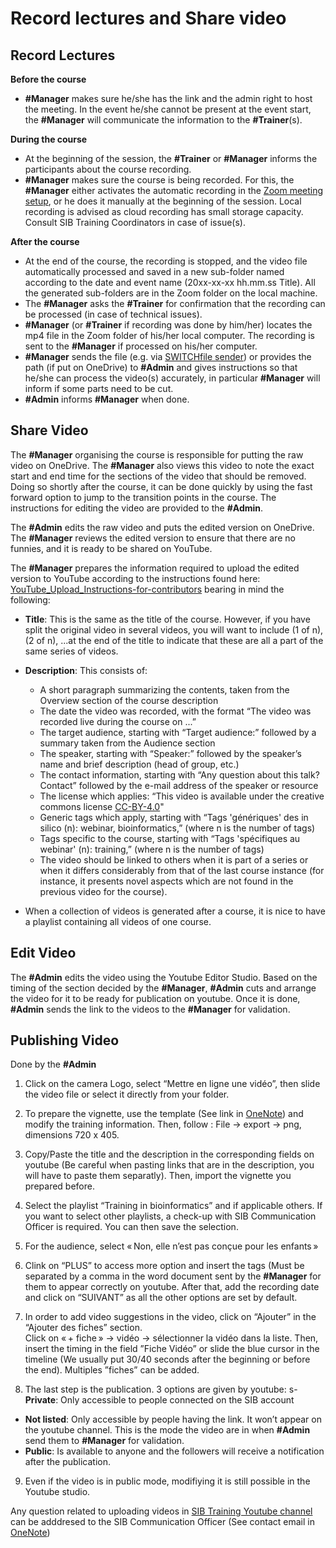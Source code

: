 # Record lectures and Share video

## Record Lectures

**Before the course**

- **#Manager** makes sure he/she has the link and the admin right to host the meeting. In the event he/she cannot be present at the event start, the **#Manager** will communicate the information to the **#Trainer**(s). 

**During the course** 

- At the beginning of the session, the **#Trainer** or **#Manager** informs the participants about the course recording. 
- **#Manager** makes sure the course is being recorded. For this, the **#Manager** either activates the automatic recording in the [Zoom meeting setup](https://us02web.zoom.us/profile/setting), or he does it manually at the beginning of the session. Local recording is advised as cloud recording has small storage capacity. Consult SIB Training Coordinators in case of issue(s).  

**After the course**

- At the end of the course, the recording is stopped, and the video file automatically processed and saved in a new sub-folder named according to the date and event name (20xx-xx-xx hh.mm.ss Title). All the generated sub-folders are in the Zoom folder on the local machine. 
- The **#Manager** asks the **#Trainer** for confirmation that the recording can be processed (in case of technical issues). 
- **#Manager** (or **#Trainer** if recording was done by him/her) locates the mp4 file in the Zoom folder of his/her local computer. The recording is sent to the **#Manager** if processed on his/her computer. 
- **#Manager** sends the file (e.g. via [SWITCHfile sender](https://filesender.switch.ch/)) or provides the path (if put on OneDrive) to **#Admin** and gives instructions so that he/she can process the video(s) accurately, in particular **#Manager** will inform if some parts need to be cut. 
- **#Admin** informs **#Manager** when done. 

 

## Share Video 

The **#Manager** organising the course is responsible for putting the raw video on OneDrive. The **#Manager** also views this video to note the exact start and end time for the sections of the video that should be removed. Doing so shortly after the course, it can be done quickly by using the fast forward option to jump to the transition points in the course. The instructions for editing the video are provided to the **#Admin**.  

The **#Admin** edits the raw video and puts the edited version on OneDrive. The **#Manager** reviews the edited version to ensure that there are no funnies, and it is ready to be shared on YouTube. 

The **#Manager** prepares the information required to upload the edited version to YouTube according to the instructions found here: [YouTube_Upload_Instructions-for-contributors](https://sibcloud.sharepoint.com/:w:/s/T-COMM/EasfsyE0UZFIn1z-NTd2bjcBtKgO9e7KXQ1iFGGzSG9naA?email=training-group%40sib.swiss&e=4%3a7nZ99U&at=9) bearing in mind the following: 

- **Title**: This is the same as the title of the course. However, if you have split the original video in several videos, you will want to include (1 of n), (2 of n), ...at the end of the title to indicate that these are all a part of the same series of videos. 
- **Description**: This consists of: 
    - A short paragraph summarizing the contents, taken from the Overview section of the course description 
    - The date the video was recorded, with the format “The video was recorded live during the course on ...” 
    - The target audience, starting with “Target audience:” followed by a summary taken from the Audience section 
    - The speaker, starting with “Speaker:” followed by the speaker’s name and brief description (head of group, etc.) 
    - The contact information, starting with “Any question about this talk? Contact” followed by the e-mail address of the speaker or resource 
    - The license which applies:   “This video is available under the creative commons license [CC-BY-4.0](https://creativecommons.org/licenses/by/4.0/)" 
    - Generic tags which apply, starting with “Tags 'génériques' des in silico (n): webinar, bioinformatics,” (where n is the number of tags) 
    - Tags specific to the course, starting with “Tags 'spécifiques au webinar' (n): training,” (where n is the number of tags) 
    - The video should be linked to others when it is part of a series or when it differs considerably from that of the last course instance (for instance, it presents novel aspects which are not found in the previous video for the course).  

- When a collection of videos is generated after a course, it is nice to have a playlist containing all videos of one course. 

## Edit Video

The **#Admin** edits the video using the Youtube Editor Studio. Based on the timing of the section decided by the **#Manager**, **#Admin** cuts and arrange the video for it to be ready for publication on youtube. Once it is done, **#Admin** sends the link to the videos to the **#Manager** for validation.  

## Publishing Video

Done by the **#Admin**

1. Click on the camera Logo, select “Mettre en ligne une vidéo”, then slide the video file or select it directly from your folder.  

2. To prepare the vignette, use the template (See link in [OneNote](https://sibcloud-my.sharepoint.com/personal/patricia_palagi_sib_swiss/_layouts/15/Doc.aspx?sourcedoc=%7B62777f84-11f6-4078-a386-712e61b0e9b1%7D&action=edit&wd=target%28Quick+reference.one%7C68e8b806-dd4d-4fef-9583-89b8846c75f3%2FCookbook+Links%7C888376a5-cf93-40bc-bb57-76883509eb73%2F%29&wdorigin=703)) and modify the training information. Then, follow :  File -> export -> png, dimensions 720 x 405.

3. Copy/Paste the title and the description in the corresponding fields on youtube (Be careful when pasting links that are in the description, you will have to paste them separatly). Then, import the vignette you prepared before.  

4. Select the playlist “Training in bioinformatics” and if applicable others. If you want to select other playlists, a check-up with SIB Communication Officer is required. You can then save the selection.  

5. For the audience, select  « Non, elle n’est pas conçue pour les enfants » 

6. Clink on “PLUS” to access more option and insert the tags (Must be separated by a comma in the word document sent by the **#Manager** for them to appear correctly on youtube. After that, add the recording date and click on “SUIVANT” as all the other options are set by default.  

7. In order to add video suggestions in the video, click on “Ajouter” in the “Ajouter des fiches” section.  
Click on « + fiche » -> vidéo -> sélectionner la vidéo dans la liste. Then, insert the timing in the field ”Fiche Vidéo” or slide the blue cursor in the timeline (We usually put 30/40 seconds after the beginning or before the end). Multiples ”fiches” can be added.  

8. The last step is the publication. 3 options are given by youtube: 
s- **Private**: Only accessible to people connected on the SIB account 
- **Not listed**: Only accessible by people having the link. It won’t appear on the youtube channel. This is the mode the video are in when **#Admin** send them to **#Manager** for validation. 
- **Public**: Is available to anyone and the followers will receive a notification after the publication.  

9. Even if the video is in public mode, modifiying it is still possible in the Youtube studio.  

Any question related to uploading videos in [SIB Training Youtube channel](https://www.youtube.com/@SIBTraining) can be adddresed to the SIB Communication Officer (See contact email in [OneNote](https://sibcloud-my.sharepoint.com/:o:/r/personal/patricia_palagi_sib_swiss/Documents/TrainingGroup-Shared/References/Minutes/Training?d=w62777f8411f64078a386712e61b0e9b1&csf=1&web=1&e=srNcYb))